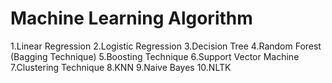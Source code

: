 # Machine Learning Algorithm

1.Linear Regression
2.Logistic Regression
3.Decision Tree
4.Random Forest (Bagging Technique)
5.Boosting Technique
6.Support Vector Machine
7.Clustering Technique
8.KNN
9.Naive Bayes 
10.NLTK
